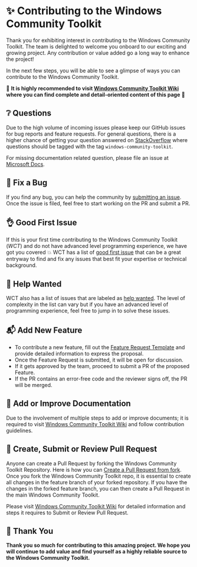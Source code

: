 # ✨ Contributing to the Windows Community Toolkit

Thank you for exhibiting interest in contributing to the Windows Community Toolkit. The team is delighted to welcome you onboard to our exciting and growing project. Any contribution or value added go a long way to enhance the project!

In the next few steps, you will be able to see a glimpse of ways you can contribute to the Windows Community Toolkit.

🚨 **It is highly recommended to visit [Windows Community Toolkit Wiki](https://aka.ms/wct/wiki) where you can find complete and detail-oriented content of this page** 🚨

## ❔ Questions <a name="question"></a>

Due to the high volume of incoming issues please keep our GitHub issues for bug reports and feature requests. For general questions, there is a higher chance of getting your question answered on [StackOverflow](https://stackoverflow.com/questions/tagged/windows-community-toolkit) where questions should be tagged with the tag `windows-community-toolkit`.

For missing documentation related question, please file an issue at [Microsoft Docs](https://github.com/MicrosoftDocs/WindowsCommunityToolkitDocs/issues/new).

## 🐛 Fix a Bug <a name="bug"></a>

If you find any bug, you can help the community by [submitting an issue](https://github.com/CommunityToolkit/WindowsCommunityToolkit/issues/new?template=bug_report.md&labels=bug+:bug:&title=[Bug]). Once the issue is filed, feel free to start working on the PR and submit a PR.

## 👌 Good First Issue <a name="issue"></a>

If this is your first time contributing to the Windows Community Toolkit (_WCT_) and do not have advanced level programming experience, we have got you covered 💥 WCT has a list of [good first issue](https://github.com/CommunityToolkit/WindowsCommunityToolkit/labels/good%20first%20issue) that can be a great entryway to find and fix any issues that best fit your expertise or technical background.

## 🙋 Help Wanted <a name="help"></a>

WCT also has a list of issues that are labeled as [help wanted](https://github.com/CommunityToolkit/WindowsCommunityToolkit/labels/help%20wanted). The level of complexity in the list can vary but if you have an advanced level of programming experience, feel free to jump in to solve these issues.

## 📬 Add New Feature <a name="feature"></a>

* To contribute a new feature, fill out the [Feature Request Template](https://github.com/CommunityToolkit/WindowsCommunityToolkit/issues/new?assignees=&labels=feature+request+%3Amailbox_with_mail%3A&projects=&template=feature_request.yml&title=%5BFeature%5D) and provide detailed information to express the proposal.
* Once the Feature Request is submitted, it will be open for discussion.
* If it gets approved by the team, proceed to submit a PR of the proposed Feature.
* If the PR contains an error-free code and the reviewer signs off, the PR will be merged.

## 📝 Add or Improve Documentation <a name="docs"></a>

Due to the involvement of multiple steps to add or improve documents; it is required to visit [Windows Community Toolkit Wiki](https://aka.ms/wct/wiki) and follow contribution guidelines.

## 🚀 Create, Submit or Review Pull Request <a name="pr"></a>

Anyone can create a Pull Request by forking the Windows Community Toolkit Repository. Here is how you can [Create a Pull Request from fork](https://help.github.com/en/github/collaborating-with-issues-and-pull-requests/creating-a-pull-request-from-a-fork). Once you fork the Windows Community Toolkit repo, it is essential to create all changes in the feature branch of your forked repository. If you have the changes in the forked feature branch, you can then create a Pull Request in the main Windows Community Toolkit.

Please visit [Windows Community Toolkit Wiki](https://aka.ms/wct/wiki) for detailed information and steps it requires to Submit or Review Pull Request.

## 💙 Thank You

**Thank you so much for contributing to this amazing project. We hope you will continue to add value and find yourself as a highly reliable source to the Windows Community Toolkit.**
